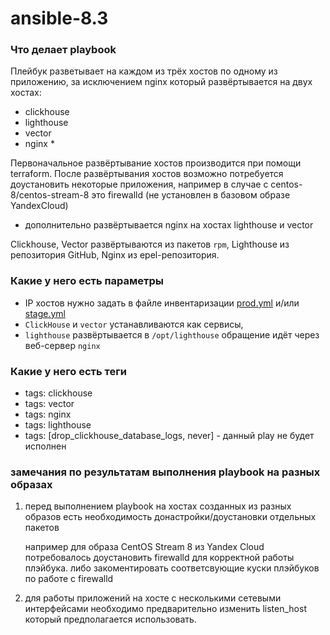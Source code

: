 # ansible-8.3

### Что делает playbook

Плейбук разветывает на каждом из трёх хостов по одному из приложению, за исключением nginx который развёртывается на двух хостах:
- clickhouse
- lighthouse
- vector
- nginx *

Первоначальное развёртывание хостов производится при помощи terraform.
После развёртывания хостов возможно потребуется доустановить некоторые приложения, например в случае с centos-8/centos-stream-8 это firewalld (не установлен в базовом образе YandexCloud)

* дополнительно развёртывается nginx на хостах lighthouse и vector

Clickhouse, Vector  развёртываются из пакетов `rpm`, Lighthouse из репозитория GitHub, Nginx из epel-репозитория.

### Какие у него есть параметры 

- IP хостов нужно задать в файле инвентаризации [prod.yml](src/ansible/inventory/prod.yml) и/или [stage.yml](src/ansible/inventory/stage.yml) 
- `ClickHouse` и `vector` устанавливаются как сервисы, 
- `lighthouse` развёртывается в `/opt/lighthouse` обращение идёт через веб-сервер `nginx`

### Какие у него есть теги

- tags: clickhouse
- tags: vector
- tags: nginx
- tags: lighthouse
- tags: [drop_clickhouse_database_logs, never] - данный play не будет исполнен

### замечания по результатам выполнения playbook на разных образах

1. перед выполнением playbook на хостах созданных из разных образов есть необходимость донастройки/доустановки отдельных пакетов

    например для образа CentOS Stream 8 из Yandex Cloud потребовалось доустановить firewalld для корректной работы плэйбука. либо закоментировать соответсвующие куски плэйбуков по работе с firewalld

1. для работы приложений на хосте с несколькими сетевыми интерфейсами необходимо предварительно изменить listen_host который предполагается использовать.